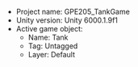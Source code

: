 <!-- UNITY CODE ASSIST INSTRUCTIONS START -->
- Project name: GPE205_TankGame
- Unity version: Unity 6000.1.9f1
- Active game object:
  - Name: Tank
  - Tag: Untagged
  - Layer: Default
<!-- UNITY CODE ASSIST INSTRUCTIONS END -->